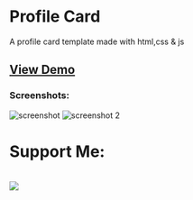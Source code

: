 # Profile Card
A profile card template made with html,css & js
## [View Demo](https://rownok860.github.io/profile/)
### Screenshots:

![screenshot](https://user-images.githubusercontent.com/116538785/215386028-1c57bf36-9824-49ab-a849-0e8a48db4750.jpg)
![screenshot 2](https://user-images.githubusercontent.com/116538785/215386201-d16cadef-2365-4f5b-93a0-b73379b06b8f.jpg)
# Support Me:
<br>
<a href="https://www.buymeacoffee.com/rownok860"><img src="https://img.buymeacoffee.com/button-api/?text=Support Me&emoji=💻&slug=rownok860&button_colour=5F7FFF&font_colour=ffffff&font_family=Poppins&outline_colour=000000&coffee_colour=FFDD00" /></a>
